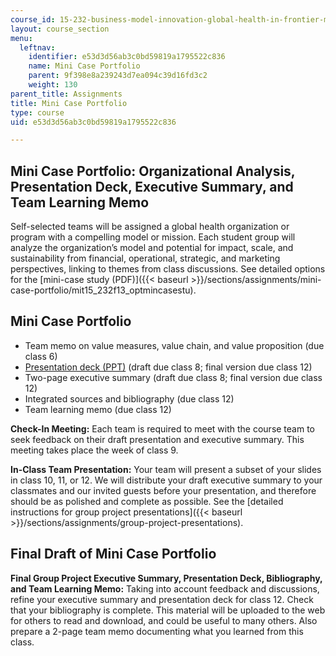 ```yaml
---
course_id: 15-232-business-model-innovation-global-health-in-frontier-markets-fall-2013
layout: course_section
menu:
  leftnav:
    identifier: e53d3d56ab3c0bd59819a1795522c836
    name: Mini Case Portfolio
    parent: 9f398e8a239243d7ea094c39d16fd3c2
    weight: 130
parent_title: Assignments
title: Mini Case Portfolio
type: course
uid: e53d3d56ab3c0bd59819a1795522c836

---
```


Mini Case Portfolio: Organizational Analysis, Presentation Deck, Executive Summary, and Team Learning Memo
----------------------------------------------------------------------------------------------------------

Self-selected teams will be assigned a global health organization or program with a compelling model or mission. Each student group will analyze the organization’s model and potential for impact, scale, and sustainability from financial, operational, strategic, and marketing perspectives, linking to themes from class discussions. See detailed options for the [mini-case study (PDF)]({{< baseurl >}}/sections/assignments/mini-case-portfolio/mit15_232f13_optmincasestu).

Mini Case Portfolio
-------------------

*   Team memo on value measures, value chain, and value proposition (due class 6)
*   [Presentation deck (PPT)](/coursemedia/15-232-business-model-innovation-global-health-in-frontier-markets-fall-2013/17f486b3edd7225ee17f0541c81d7bee_15_232F13_Dummy_Deck.pptx) (draft due class 8; final version due class 12)
*   Two-page executive summary (draft due class 8; final version due class 12)
*   Integrated sources and bibliography (due class 12)
*   Team learning memo (due class 12)

**Check-In Meeting:** Each team is required to meet with the course team to seek feedback on their draft presentation and executive summary. This meeting takes place the week of class 9.

**In-Class Team Presentation:** Your team will present a subset of your slides in class 10, 11, or 12. We will distribute your draft executive summary to your classmates and our invited guests before your presentation, and therefore should be as polished and complete as possible. See the [detailed instructions for group project presentations]({{< baseurl >}}/sections/assignments/group-project-presentations).

Final Draft of Mini Case Portfolio
----------------------------------

**Final Group Project Executive Summary, Presentation Deck, Bibliography, and Team Learning Memo:** Taking into account feedback and discussions, refine your executive summary and presentation deck for class 12. Check that your bibliography is complete. This material will be uploaded to the web for others to read and download, and could be useful to many others. Also prepare a 2-page team memo documenting what you learned from this class.